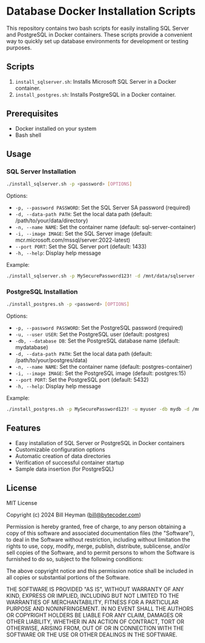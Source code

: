 # Database Docker Installation Scripts

This repository contains two bash scripts for easily installing SQL Server and PostgreSQL in Docker containers. These scripts provide a convenient way to quickly set up database environments for development or testing purposes.

## Scripts

1. `install_sqlserver.sh`: Installs Microsoft SQL Server in a Docker container.
2. `install_postgres.sh`: Installs PostgreSQL in a Docker container.

## Prerequisites

- Docker installed on your system
- Bash shell

## Usage

### SQL Server Installation

```bash
./install_sqlserver.sh -p <password> [OPTIONS]
```

Options:
- `-p, --password PASSWORD`: Set the SQL Server SA password (required)
- `-d, --data-path PATH`: Set the local data path (default: /path/to/your/data/directory)
- `-n, --name NAME`: Set the container name (default: sql-server-container)
- `-i, --image IMAGE`: Set the SQL Server image (default: mcr.microsoft.com/mssql/server:2022-latest)
- `--port PORT`: Set the SQL Server port (default: 1433)
- `-h, --help`: Display help message

Example:
```bash
./install_sqlserver.sh -p MySecurePassword123! -d /mnt/data/sqlserver -n my-sqlserver --port 14333
```

### PostgreSQL Installation

```bash
./install_postgres.sh -p <password> [OPTIONS]
```

Options:
- `-p, --password PASSWORD`: Set the PostgreSQL password (required)
- `-u, --user USER`: Set the PostgreSQL user (default: postgres)
- `-db, --database DB`: Set the PostgreSQL database name (default: mydatabase)
- `-d, --data-path PATH`: Set the local data path (default: /path/to/your/postgres/data)
- `-n, --name NAME`: Set the container name (default: postgres-container)
- `-i, --image IMAGE`: Set the PostgreSQL image (default: postgres:15)
- `--port PORT`: Set the PostgreSQL port (default: 5432)
- `-h, --help`: Display help message

Example:
```bash
./install_postgres.sh -p MySecurePassword123! -u myuser -db mydb -d /mnt/data/postgres -n my-postgres --port 5433
```

## Features

- Easy installation of SQL Server or PostgreSQL in Docker containers
- Customizable configuration options
- Automatic creation of data directories
- Verification of successful container startup
- Sample data insertion (for PostgreSQL)

## License

MIT License

Copyright (c) 2024 Bill Heyman (bill@bytecoder.com)

Permission is hereby granted, free of charge, to any person obtaining a copy
of this software and associated documentation files (the "Software"), to deal
in the Software without restriction, including without limitation the rights
to use, copy, modify, merge, publish, distribute, sublicense, and/or sell
copies of the Software, and to permit persons to whom the Software is
furnished to do so, subject to the following conditions:

The above copyright notice and this permission notice shall be included in all
copies or substantial portions of the Software.

THE SOFTWARE IS PROVIDED "AS IS", WITHOUT WARRANTY OF ANY KIND, EXPRESS OR
IMPLIED, INCLUDING BUT NOT LIMITED TO THE WARRANTIES OF MERCHANTABILITY,
FITNESS FOR A PARTICULAR PURPOSE AND NONINFRINGEMENT. IN NO EVENT SHALL THE
AUTHORS OR COPYRIGHT HOLDERS BE LIABLE FOR ANY CLAIM, DAMAGES OR OTHER
LIABILITY, WHETHER IN AN ACTION OF CONTRACT, TORT OR OTHERWISE, ARISING FROM,
OUT OF OR IN CONNECTION WITH THE SOFTWARE OR THE USE OR OTHER DEALINGS IN THE
SOFTWARE.